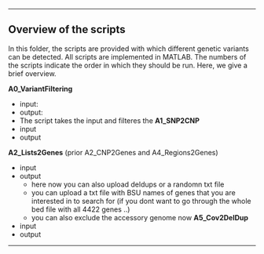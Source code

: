 
---------------------------------------------------
## Overview of the scripts 
In this folder, the scripts are provided with which different genetic variants can be detected. All scripts are implemented in MATLAB. The numbers of the scripts indicate the order in which they should be run. Here, we give a brief overview.

**A0_VariantFiltering**
- input: 
- output:
- The script takes the input and filteres the 
**A1_SNP2CNP** 
- input
- output

**A2_Lists2Genes** (prior A2_CNP2Genes and A4_Regions2Genes)
- input
- output
  - here now you can also upload deldups or a randomn txt file 
  - you can upload a txt file with BSU names of genes that you are interested in to search for (if you dont want to go through the whole bed file with all 4422 genes ..)
  - you can also exclude the accessory genome now
**A5_Cov2DelDup** 
- input
- output

---------------------------------------------------
